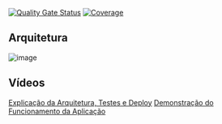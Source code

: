 [![Quality Gate Status](https://sonarcloud.io/api/project_badges/measure?project=gabrielslotti_fiap_orders_service&metric=alert_status)](https://sonarcloud.io/summary/new_code?id=gabrielslotti_fiap_orders_service)
[![Coverage](https://sonarcloud.io/api/project_badges/measure?project=gabrielslotti_fiap_orders_service&metric=coverage)](https://sonarcloud.io/summary/new_code?id=gabrielslotti_fiap_orders_service)

## Arquitetura
![image](https://github.com/user-attachments/assets/b483ef6f-5cad-42a5-807d-e3b0a7d039d2)


## Vídeos
[Explicação da Arquitetura, Testes e Deploy](https://youtu.be/iFhyxGboZ6o)
[Demonstração do Funcionamento da Aplicação](https://youtu.be/qgGzgluKPw8)
